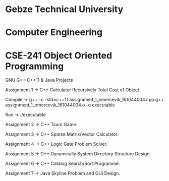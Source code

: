 # Gebze Technical University
# Computer Engineering
# CSE-241 Object Oriented Programming

GNU G++ C++11 & Java Projects

Assignment 1 -> C++ Calculator Recursively Total Cost of Object.


Compile -> g++ -c -std=c++11 assignment_1_omercevik_161044004.cpp
g++ assignment_1_omercevik_161044004.o -o executable

Run -> ./executable

Assignment 2 -> C++ Tsuro Game.

Assignment 3 -> C++ Sparse Matrix/Vector Calculator.

Assignment 4 -> C++ Logic Gate Problem Solver.

Assignment 5 -> C++ Dynamically System Directory Structure Design.

Assignment 6 -> C++ Catalog Search/Sort Programme.

Assignment 7 -> Java Skyline Problem and GUI Design.
